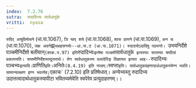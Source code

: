 ```yaml
---
index:  7.2.76
sutra:  रूदादिभ्यः सार्वधातुके
vritti:  nyasa
---
```


`रुदिर् अश्रुविमोचने` (धा.पा.1067), `ञि ष्वप् शये` (धा.पा.1068), `श्वस प्राणने` (धा.पा.1069), `अन च` (धा.पा.1070), `जक्ष अदने`झ्र्`भक्षहसनयोः--धा.पा.ट (धा.पा.1071)। रुदादयोऽदादिषु पठ्यन्ते। `उभयनिर्देशे पञ्चमीनिर्देशो बलीयान्` (शाक.प.97) इति `रुदादिभ्यः` इत्येषा पञ्चमी `सार्वधातुके` इत्यस्याः सप्तम्याः षष्ठीत्वं प्रकल्पयति। सप्तमीनिर्देशस्तदूत्तरार्थः। तेन सार्वधातुकस्य वलादेरिङ् विज्ञायत इत्यत आह--`रुदादिभ्यः पञ्चभ्यः` इत्यादि। `प्राणिति` इति। `अनितेः` (8.4.19) इति णत्वम्। `स्वप्ता` इति। सार्वधातुकग्रहणादार्धधातुकस्येण्न भवति। सामान्यलक्षण इण्न भवत्येव; `एकाचः` (7.2.10) इति प्रतिषेधात्। अन्येभ्यस्तु रुदादिभ्य उदात्तत्वादार्थधातुकस्यापीटा भवितव्यमेवेति स्वपेरेव प्रत्युदाहरणम्।।

